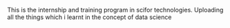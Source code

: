 This is the internship and training program in scifor technologies.
Uploading all the things which i learnt in the concept of data science
